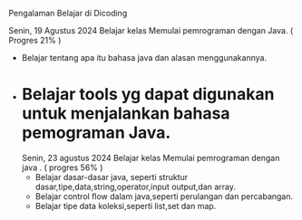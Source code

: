 Pengalaman Belajar di Dicoding 
 
 Senin, 19 Agustus 2024
 Belajar kelas Memulai pemrograman dengan Java. ( Progres 21% )
 * Belajar tentang apa itu bahasa java dan alasan menggunakannya.
 * Belajar tools yg dapat digunakan untuk menjalankan bahasa pemograman Java.
    ==
   Senin, 23 agustus 2024
   Belajar kelas Memulai pemrograman dengan java . ( progres 56% )
   * Belajar dasar-dasar java, seperti struktur dasar,tipe,data,string,operator,input output,dan array.
   * Belajar control flow dalam java,seperti perulangan dan percabangan.
   * Belajar tipe data koleksi,seperti list,set dan map.
     




